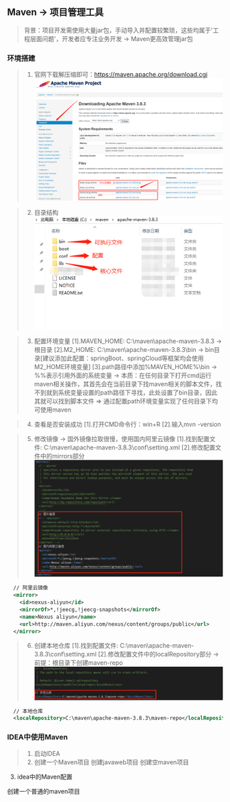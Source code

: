 ## Maven -> 项目管理工具
> 背景：项目开发需使用大量jar包，手动导入并配置较繁琐，这些均属于'工程层面问题'，开发者应专注业务开发 -> Maven更高效管理jar包

### 环境搭建
> 1. 官网下载解压缩即可：https://maven.apache.org/download.cgi
![](assets/下载.png)

> 2. 目录结构
![](assets/目录结构.png)

> 3. 配置环境变量
> [1].MAVEN_HOME: C:\maven\apache-maven-3.8.3  -> 根目录
> [2].M2_HOME: C:\maven\apache-maven-3.8.3\bin -> bin目录[建议添加此配置：springBoot、springCloud等框架均会使用M2_HOME环境变量]
> [3].path路径中添加%MAVEN_HOME%\bin -> %%表示引用外面的系统变量
> -> 本质：在任何目录下打开cmd运行maven相关操作，其首先会在当前目录下找maven相关的脚本文件，找不到就到系统变量设置的path路径下寻找，此处设置了bin目录，因此其就可以找到脚本文件 => 通过配置path环境变量实现了任何目录下均可使用maven

> 4. 查看是否安装成功
> [1].打开CMD命令行：win+R
> [2].输入mvn -version

> 5. 修改镜像 -> 国外镜像拉取很慢，使用国内阿里云镜像
> [1].找到配置文件: C:\maven\apache-maven-3.8.3\conf\setting.xml
> [2].修改配置文件中的mirrors部分
![](assets/修改镜像.png)
```xml
  // 阿里云镜像
  <mirror>
    <id>nexus-aliyun</id>
    <mirrorOf>*,!jeecg,!jeecg-snapshots</mirrorOf>
    <name>Nexus aliyun</name>
    <url>http://maven.aliyun.com/nexus/content/groups/public</url> 
  </mirror>
```

> 6. 创建本地仓库
> [1].找到配置文件: C:\maven\apache-maven-3.8.3\conf\setting.xml
> [2].修改配置文件中的localRepository部分 -> 前提：根目录下创建maven-repo
![](assets/创建本地仓库.png)
```xml
  // 本地仓库
  <localRepository>C:\maven\apache-maven-3.8.3\maven-repo</localRepository>
```

### IDEA中使用Maven
> 1. 启动IDEA
> 2. 创建一个Maven项目
     创建javaweb项目
     创建空maven项目

  3. idea中的Maven配置



  创建一个普通的maven项目